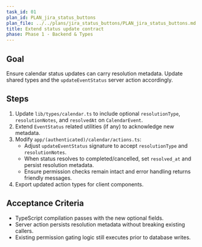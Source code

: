 ```yaml
---
task_id: 01
plan_id: PLAN_jira_status_buttons
plan_file: ../../plans/jira_status_buttons/PLAN_jira_status_buttons.md
title: Extend status update contract
phase: Phase 1 - Backend & Types
---
```


## Goal

Ensure calendar status updates can carry resolution metadata. Update shared types and the `updateEventStatus` server action accordingly.

## Steps

1. Update `lib/types/calendar.ts` to include optional `resolutionType`, `resolutionNotes`, and `resolvedAt` on `CalendarEvent`.
2. Extend `EventStatus` related utilities (if any) to acknowledge new metadata.
3. Modify `app/(authenticated)/calendar/actions.ts`:
   - Adjust `updateEventStatus` signature to accept `resolutionType` and `resolutionNotes`.
   - When status resolves to completed/cancelled, set `resolved_at` and persist resolution metadata.
   - Ensure permission checks remain intact and error handling returns friendly messages.
4. Export updated action types for client components.

## Acceptance Criteria

- TypeScript compilation passes with the new optional fields.
- Server action persists resolution metadata without breaking existing callers.
- Existing permission gating logic still executes prior to database writes.

